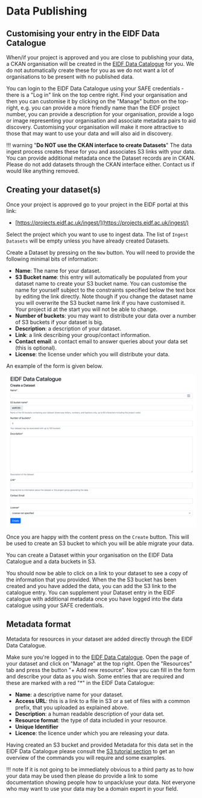 # Data Publishing

## Customising your entry in the EIDF Data Catalogue

When/if your project is approved and you are close to publishing your data, a CKAN organisation will be created in the [EIDF Data Catalogue](https://catalogue.eidf.ac.uk/) for you. We do not automatically create these for you as we do not want a lot of organisations to be present with no published data. 

You can login to the EIDF Data Catalogue using your SAFE credentials - there is a "Log in" link on the top centre right. Find your organisation and then you can customise it by clicking on the "Manage" button on the top-right, e.g. you can provide a more friendly name than the EIDF project number, you can provide a description for your organisation, provide a logo or image representing your organisation and associate metadata pairs to aid discovery. Customising your organisation will make it more attractive to those that may want to use your data and will also aid in discovery.

!!! warning "**Do NOT use the CKAN interface to create Datasets**"
    The data ingest process creates these for you and associates S3 links with your data. You can provide additional metadata once the Dataset records are in CKAN. Please do not add datasets through the CKAN interface either. Contact us if would like anything removed.

## Creating your dataset(s)

Once your project is approved go to your project in the EIDF portal at this link:

* [https://projects.eidf.ac.uk/ingest/](https://projects.eidf.ac.uk/ingest/)

Select the project which you want to use to ingest data. The list of `Ingest Datasets` will be empty unless you have already created Datasets.

Create a Dataset by pressing on the `New` button. You will need to provide the following minimal bits of information:

* **Name**: The name for your dataset.
* **S3 Bucket name**: this entry will automatically be populated from your dataset name to create your S3 bucket name. You can customise the name for yourself subject to the constraints specified below the text box by editing the link directly. Note though if you change the dataset name you will overwrite the S3 bucket name link if you have customised it. Your project id at the start you will not be able to change.
* **Number of buckets**: you may want to distribute your data over a number of S3 buckets if your dataset is big.
* **Description**: a description of your dataset.
* **Link**: a link describing your group/contact information.
* **Contact email**: a contact email to answer queries about your data set (this is optional).
* **License**: the license under which you will distribute your data.

An example of the form is given below.

![Interface to create a dataset](../../images/CreateDataset.png)

Once you are happy with the content press on the `Create` button. This will be used to create an S3 bucket to which you will be able migrate your data. 

You can create a Dataset within your organisation on the EIDF Data Catalogue and a data buckets in S3.

You should now be able to click on a link to your dataset to see a copy of the information that you provided. When the the S3 bucket has been created and you have added the data, you can add the S3 link to the catalogue entry. You can supplement your Dataset entry in the EIDF catalogue with additional metadata once you have logged into the data catalogue using your SAFE credentials.

## Metadata format

Metadata for resources in your dataset are added directly through the EIDF Data Catalogue.

Make sure you're logged in to the [EIDF Data Catalogue](https://catalogue.eidf.ac.uk). Open the page of your dataset and click on "Manage" at the top right. Open the "Resources"  tab and press the button "+ Add new resource". Now you can fill in the form and describe your data as you wish. Some entries that are required and these are marked with a red "\*" in the EIDF Data Catalogue:

* **Name**: a descriptive name for your dataset.
* **Access URL**: this is a link to a file in S3 or a set of files with a common prefix, that you uploaded as explained above.
* **Description**: a human readable description of your data set.
* **Resource format**: the type of data included in your resource.
* **Unique Identifier**
* **Licence**: the licence under which you are releasing your data.

Having created an S3 bucket and provided Metadata for this data set in the EIDF Data Catalogue please consult the [S3 tutorial section](../s3/tutorial.md) to get an overview of the commands you will require and some examples.

!!! note
     If it is not going to be immediately obvious to a third party as to how your data may be used then please do provide a link to some documentation showing people how to unpack/use your data. Not everyone who may want to use your data may be a domain expert in your field.
